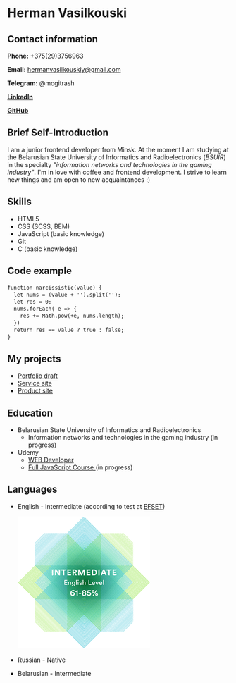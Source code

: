 # Herman Vasilkouski
## Contact information
**Phone:** +375(29)3756963

**Email:** hermanvasilkouskiy@gmail.com

**Telegram:** @mogitrash

[**LinkedIn**](https://www.linkedin.com/in/hermanvasilkouski/)

[**GitHub**](https://github.com/mogitrash)

## Brief Self-Introduction

I am a junior frontend developer from Minsk. At the moment I am studying at the Belarusian State University of Informatics and Radioelectronics (*BSUIR*) in the specialty _"information networks and technologies in the gaming industry"_. I'm in love with coffee and frontend development. I strive to learn new things and am open to new acquaintances :)

## Skills

- HTML5
- CSS (SCSS, BEM)
- JavaScript (basic knowledge)
- Git
- C (basic knowledge)

## Code example

```
function narcissistic(value) {
  let nums = (value + '').split('');
  let res = 0;
  nums.forEach( e => {
    res += Math.pow(+e, nums.length);
  })
  return res == value ? true : false;
}
```

## My projects

- [Portfolio draft](https://mogitrash.github.io/portfolio/)
- [Service site](https://mogitrash.github.io/uber/)
- [Product site](https://mogitrash.github.io/pulse/)

## Education

- Belarusian State University of Informatics and Radioelectronics
  - Information networks and technologies in the gaming industry (in progress)
- Udemy
  - [WEB Developer](https://www.udemy.com/course/webdeveloper/)
  - [Full JavaScript Course ](https://www.udemy.com/course/javascript_full/) (in progress)

## Languages

- English - Intermediate (according to test at [EFSET](efset.org))
  
  ![EFSET test result](/images/test.png)
- Russian - Native
- Belarusian - Intermediate


